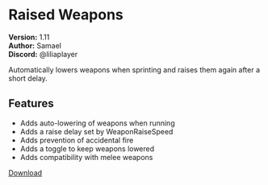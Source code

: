 # Raised Weapons

**Version:** 1.11  
**Author:** Samael  
**Discord:** @liliaplayer  

Automatically lowers weapons when sprinting and raises them again after a short delay.

## Features

- Adds auto-lowering of weapons when running
- Adds a raise delay set by WeaponRaiseSpeed
- Adds prevention of accidental fire
- Adds a toggle to keep weapons lowered
- Adds compatibility with melee weapons

[Download](https://github.com/LiliaFramework/Modules/raw/refs/heads/gh-pages/raisedweapons.zip)

